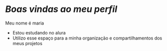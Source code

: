 # *Boas vindas ao meu perfil*

Meu nome é maria

- Estou estudando no alura
- Utilizo esse espaço para a minha organização e compartilhamentos dos meus projetos
   





